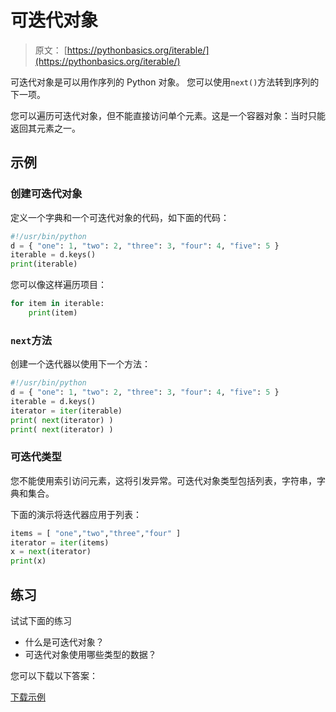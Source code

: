 # 可迭代对象

> 原文： [https://pythonbasics.org/iterable/](https://pythonbasics.org/iterable/)

可迭代对象是可以用作序列的 Python 对象。 您可以使用`next()`方法转到序列的下一项。

您可以遍历可迭代对象，但不能直接访问单个元素。这是一个容器对象：当时只能返回其元素之一。



## 示例

### 创建可迭代对象

定义一个字典和一个可迭代对象的代码，如下面的代码：

```py
#!/usr/bin/python
d = { "one": 1, "two": 2, "three": 3, "four": 4, "five": 5 }
iterable = d.keys()
print(iterable)

```

您可以像这样遍历项目：

```py
for item in iterable:
    print(item)

```

### `next`方法

创建一个迭代器以使用下一个方法：

```py
#!/usr/bin/python
d = { "one": 1, "two": 2, "three": 3, "four": 4, "five": 5 }
iterable = d.keys()
iterator = iter(iterable)
print( next(iterator) )
print( next(iterator) )

```

### 可迭代类型

您不能使用索引访问元素，这将引发异常。可迭代对象类型包括列表，字符串，字典和集合。

下面的演示将迭代器应用于列表：

```py
items = [ "one","two","three","four" ]
iterator = iter(items)
x = next(iterator) 
print(x)

```

## 练习

试试下面的练习

*   什么是可迭代对象？
*   可迭代对象使用哪些类型的数据？

您可以下载以下答案：

[下载示例](https://gum.co/HhgpI)